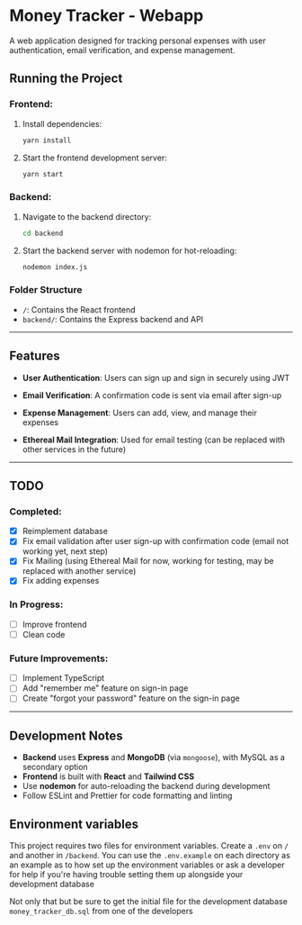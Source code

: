 
# Money Tracker - Webapp

A web application designed for tracking personal expenses with user authentication, email verification, and expense management.

## Running the Project

### Frontend:

1. Install dependencies:
   ```bash
   yarn install
   ```
2. Start the frontend development server:
   ```bash
   yarn start
   ```

### Backend:

1. Navigate to the backend directory:
   ```bash
   cd backend
   ```
2. Start the backend server with nodemon for hot-reloading:
   ```bash
   nodemon index.js
   ```

### Folder Structure

- `/`: Contains the React frontend
- `backend/`: Contains the Express backend and API

---

## Features

- **User Authentication**: Users can sign up and sign in securely using JWT

- **Email Verification**: A confirmation code is sent via email after sign-up

- **Expense Management**: Users can add, view, and manage their expenses

- **Ethereal Mail Integration**: Used for email testing (can be replaced with other services in the future)

---

## TODO

### Completed:

- [x] Reimplement database
- [x] Fix email validation after user sign-up with confirmation code (email not working yet, next step)
- [x] Fix Mailing (using Ethereal Mail for now, working for testing, may be replaced with another service)
- [x] Fix adding expenses

### In Progress:

- [ ] Improve frontend
- [ ] Clean code

### Future Improvements:

- [ ] Implement TypeScript
- [ ] Add "remember me" feature on sign-in page
- [ ] Create "forgot your password" feature on the sign-in page

---

## Development Notes

- **Backend** uses **Express** and **MongoDB** (via `mongoose`), with MySQL as a secondary option
- **Frontend** is built with **React** and **Tailwind CSS**
- Use **nodemon** for auto-reloading the backend during development
- Follow ESLint and Prettier for code formatting and linting

## Environment variables

This project requires two files for environment variables. Create a `.env` on `/` and another in `/backend`. You can use the `.env.example` on each directory as an example as to how set up the environment variables or ask a developer for help if you're having trouble setting them up alongside your development database

Not only that but be sure to get the initial file for the development database `money_tracker_db.sql` from one of the developers
